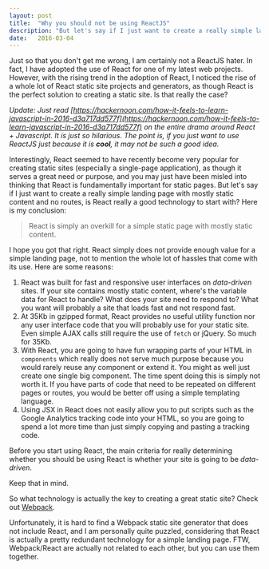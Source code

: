 ```yaml
---
layout: post
title:  "Why you should not be using ReactJS"
description: "But let's say if I just want to create a really simple landing page with mostly static content and no routes, is React really a good technology to start with? Here is my conclusion: React is simply an overkill for a simple static page with mostly static content."
date:   2016-03-04
---
```


<p class="intro"><span class="dropcap">J</span>ust so that you don't get me wrong, I am certainly not a ReactJS hater. In fact, I have adopted the use of React for one of my latest web projects. However, with the rising trend in the adoption of React, I noticed the rise of a whole lot of React static site projects and generators, as though React is the perfect solution to creating a static site. Is that really the case?</p>

<script async src="//pagead2.googlesyndication.com/pagead/js/adsbygoogle.js"></script>
<!-- ericluwj.com -->
<ins class="adsbygoogle"
     style="display:block"
     data-ad-client="ca-pub-3690983003821502"
     data-ad-slot="1621079697"
     data-ad-format="auto"></ins>
<script>
(adsbygoogle = window.adsbygoogle || []).push({});
</script>

*Update: Just read [https://hackernoon.com/how-it-feels-to-learn-javascript-in-2016-d3a717dd577f](https://hackernoon.com/how-it-feels-to-learn-javascript-in-2016-d3a717dd577f) on the entire drama around React + Javascript. It is just so hilarious. The point is, if you just want to use ReactJS just because it is **cool**, it may not be such a good idea.*

Interestingly, React seemed to have recently become very popular for creating static sites (especially a single-page application), as though it serves a great need or purpose, and you may just have been misled into thinking that React is fundamentally important for static pages. But let's say if I just want to create a really simple landing page with mostly static content and no routes, is React really a good technology to start with? Here is my conclusion:

> React is simply an overkill for a simple static page with mostly static content.

I hope you got that right. React simply does not provide enough value for a simple landing page, not to mention the whole lot of hassles that come with its use. Here are some reasons:

1. React was built for fast and responsive user interfaces on *data-driven* sites. If your site contains mostly static content, where's the variable data for React to handle? What does your site need to respond to? What you want will probably a site that loads fast and not respond fast.
2. At 35Kb in gzipped format, React provides no useful utility function nor any user interface code that you will probably use for your static site. Even simple AJAX calls still require the use of `fetch` or jQuery. So much for 35Kb.
3. With React, you are going to have fun wrapping parts of your HTML in `components` which really does not serve much purpose because you would rarely reuse any component or extend it. You might as well just create one single big component. The time spent doing this is simply not worth it. If you have parts of code that need to be repeated on different pages or routes, you would be better off using a simple templating language.
4. Using JSX in React does not easily allow you to put scripts such as the Google Analytics tracking code into your HTML, so you are going to spend a lot more time than just simply copying and pasting a tracking code.

Before you start using React, the main criteria for really determining whether you should be using React is whether your site is going to be *data-driven*.

Keep that in mind.

So what technology is actually the key to creating a great static site? Check out [Webpack](http://webpack.github.io/).

Unfortunately, it is hard to find a Webpack static site generator that does not include React, and I am personally quite puzzled, considering that React is actually a pretty redundant technology for a simple landing page. FTW, Webpack/React are actually not related to each other, but you can use them together.
